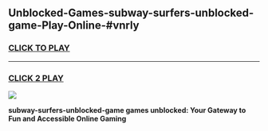 
## Unblocked-Games-subway-surfers-unblocked-game-Play-Online-#vnrly
<h3>
<a href="https://premium.freeplayer.one?title=subway-surfers-unblocked-game&ref=27F">CLICK TO PLAY</a></h3>
<hr>

<h3>
<a href="https://premium.freeplayer.one?title=subway-surfers-unblocked-game&ref=27F">CLICK 2 PLAY</a>
  
</h3>

<a href="https://premium.freeplayer.one?title=subway-surfers-unblocked-game&ref=27F"><img src="https://clearcache.store/games.png"></a>


**subway-surfers-unblocked-game games unblocked: Your Gateway to Fun and Accessible Online Gaming**
